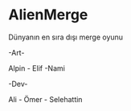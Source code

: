 # AlienMerge

Dünyanın en sıra dışı merge oyunu

-Art-

Alpin - Elif -Nami

-Dev-

Ali - Ömer - Selehattin
 
